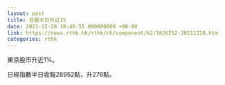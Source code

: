 ```yaml
---
layout: post
title: 日股半日升近1%
date: 2021-12-28 10:46:55.000000000 +08:00
link: https://news.rthk.hk/rthk/ch/component/k2/1626252-20211228.htm
categories: rthk
---
```


東京股市升近1%。

日經指數半日收報28952點，升276點。

